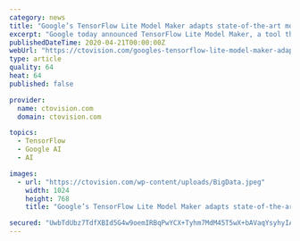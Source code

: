 ```yaml
---
category: news
title: "Google’s TensorFlow Lite Model Maker adapts state-of-the-art models for on-device AI"
excerpt: "Google today announced TensorFlow Lite Model Maker, a tool that adapts state-of-the-art machine learning models to custom data sets using a technique known as transfer learning. It wraps machine learning concepts with an API that enables developers to train models in Google’s TensorFlow AI framework with only a few lines of code, and to ..."
publishedDateTime: 2020-04-21T00:00:00Z
webUrl: "https://ctovision.com/googles-tensorflow-lite-model-maker-adapts-state-of-the-art-models-for-on-device-ai/"
type: article
quality: 64
heat: 64
published: false

provider:
  name: ctovision.com
  domain: ctovision.com

topics:
  - TensorFlow
  - Google AI
  - AI

images:
  - url: "https://ctovision.com/wp-content/uploads/BigData.jpeg"
    width: 1024
    height: 768
    title: "Google’s TensorFlow Lite Model Maker adapts state-of-the-art models for on-device AI"

secured: "UwbTdUbz7TdfXBId5G4w9oemIRBqPwYCX+Tyhm7MdM45T5wX+bAVaqYsyhyIAwcKQfWAIWdYYhFpKTNwtGMrEMiULJPhTVoEjb2kJksrjTxtbae1wmMdWTdU7P7F1Qk/oqS/Phawdg+tere9T6ylB1Dce3i3w5rxsS5J4Ibq8NxkxY9v4CTEEqrt6p1U0esN/5P2ySc74Hhlrgt11lCrsPQaKwZIaMCxjkY0ECCGoO6TaqOzptfrWQzYN/yJQpJeWAbTnwy+awfPvn33f3TfV5vb7wjvBIV7VTk8/wk8Y+Jkkt6VG1AL6x7v+iaW6rGM;30jeCe1WgqVbgVAxF1TscA=="
---
```


